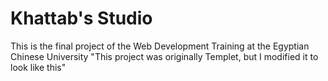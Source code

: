 # Khattab's Studio
This is the final project of the Web Development Training at the Egyptian Chinese University
"This project was originally Templet, but I modified it to look like this"

